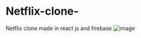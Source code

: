 # Netflix-clone-
Netflix clone made in react js and firebase 
![image](https://user-images.githubusercontent.com/69413640/198916807-f5b57066-66d7-4349-a4a7-66f0f22dc69a.png)
